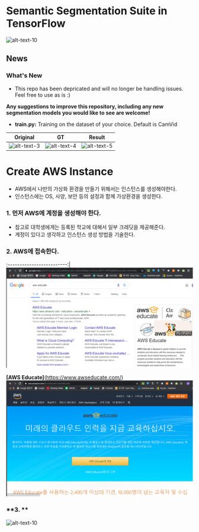 # Semantic Segmentation Suite in TensorFlow

![alt-text-10](https://github.com/GeorgeSeif/Semantic-Segmentation-Suite/blob/master/Images/semseg.gif)

## News

### What's New

- This repo has been depricated and will no longer be handling issues. Feel free to use as is :)

**Any suggestions to improve this repository, including any new segmentation models you would like to see are welcome!**

- **train.py:** Training on the dataset of your choice. Default is CamVid

Original            |  GT   |  Result
:-------------------------:|:-------------------------:|:-------------------------:
![alt-text-3](https://github.com/GeorgeSeif/FC-DenseNet-Tiramisu/blob/master/Images/0001TP_008550.png "Original")  |  ![alt-text-4](https://github.com/GeorgeSeif/FC-DenseNet-Tiramisu/blob/master/Images/0001TP_008550_gt.png "GT")  |   ![alt-text-5](https://github.com/GeorgeSeif/FC-DenseNet-Tiramisu/blob/master/Images/0001TP_008550_pred.png "Result")


# Create AWS Instance

- AWS에서 나만의 가상화 환경을 만들기 위해서는 인스턴스를 생성해야한다.
- 인스턴스에는 OS, 사양, 보안 등의 설정과 함께 가상환경을 생성한다.
### **1. 먼저 AWS에 계정을 생성해야 한다.**
- 참고로 대학생에게는 등록된 학교에 대해서 일부 크레딧을 제공해준다.
- 계정이 있다고 생각하고 인스턴스 생성 방법을 기술한다.

### **2. AWS에 접속한다.**
:-------------------------:|
![alt-text-10](https://github.com/tenjumh/Big_data_Platform/blob/master/images/create%20aws/2.%EC%95%84%EB%A7%88%EC%A1%B4%20%EC%95%A0%EB%93%80%EB%A1%9C%EA%B7%B8%EC%9D%B82.PNG)

**[AWS Educate]**(https://www.awseducate.com/)
![alt-text-10](https://github.com/tenjumh/Big_data_Platform/blob/master/images/create%20aws/3.%EC%95%84%EB%A7%88%EC%A1%B4%20%EC%95%A0%EB%93%80%EB%A1%9C%EA%B7%B8%EC%9D%B83.PNG)
### **3.  **

![alt-text-10](https://github.com/tenjumh/Big_data_Platform/blob/master/images/create%20aws/3.%EC%95%84%EB%A7%88%EC%A1%B4%20%EC%95%A0%EB%93%80%EB%A1%9C%EA%B7%B8%EC%9D%B84.PNG)

